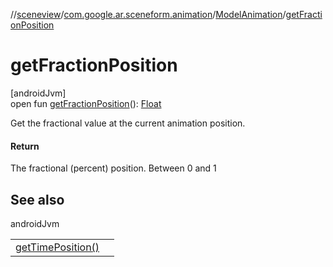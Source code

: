 //[sceneview](../../../index.md)/[com.google.ar.sceneform.animation](../index.md)/[ModelAnimation](index.md)/[getFractionPosition](get-fraction-position.md)

# getFractionPosition

[androidJvm]\
open fun [getFractionPosition](get-fraction-position.md)(): [Float](https://kotlinlang.org/api/latest/jvm/stdlib/kotlin/-float/index.html)

Get the fractional value at the current animation position.

#### Return

The fractional (percent) position. Between 0 and 1

## See also

androidJvm

| | |
|---|---|
| [getTimePosition()](../../../../sceneview/com.google.ar.sceneform.animation/-model-animation/get-time-position.md) |  |
